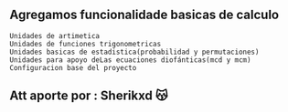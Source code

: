 ## Agregamos funcionalidade basicas de calculo
    Unidades de artimetica
    Unidades de funciones trigonometricas
    Unidades basicas de estadistica(probabilidad y permutaciones)
    Unidades para apoyo deLas ecuaciones diofánticas(mcd y mcm)
    Configuracion base del proyecto

## Att aporte por : Sherikxd 😽